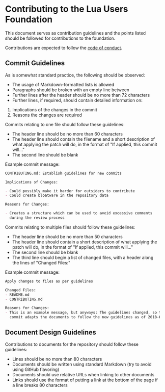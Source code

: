 # Contributing to the Lua Users Foundation

This document serves as contribution guidelines and the points listed should be
followed for contributions to the foundation.

Contributions are expected to follow the [code of conduct](CODE_OF_CONDUCT.md).

## Commit Guidelines

As is somewhat standard practice, the following should be observed:

- The usage of Markdown-formatted lists is allowed
- Paragraphs should be broken with an empty line between
- Further lines after the header should be no more than 72 characters
- Further lines, if required, should contain detailed information on:
 1. Implications of the changes in the commit
 2. Reasons the changes are required

Commits relating to one file should follow these guidelines:

- The header line should be no more than 60 characters
- The header line should contain the filename and a short description of what
applying the patch will do, in the format of "If applied, this commit will..."
- The second line should be blank

Example commit message:

```markdown
CONTRIBUTING.md: Establish guidelines for new commits

Implications of Changes:

- Could possibly make it harder for outsiders to contribute
- Could create bloatware in the repository data

Reasons for Changes:

- Creates a structure which can be used to avoid excessive comments
  during the review process
```

Commits relating to multiple files should follow these guidelines:

- The header line should be no more than 50 characters
- The header line should contain a short description of what applying the patch
will do, in the format of "If applied, this commit will..."
- The second line should be blank
- The third line should begin a list of changed files, with a header along the
lines of "Changed Files:"

Example commit message:

```markdown
Apply changes to files as per guidelines

Changed Files:
- README.md
- CONTRIBUTING.md

Reasons for Changes:
- This is an example message, but anyways: The guidelines changed, so this
  commit adapts the documents to follow the new guidelines as of 2018-03-14.
```


## Document Design Guidelines

Contributions to documents for the repository should follow these guidelines:

- Lines should be no more than 80 characters
- Documents should be written using standard Markdown (try to avoid using
GitHub flavoring)
- Documents should use relative URLs when linking to other documents
- Links should use the format of putting a link at the bottom of the page if a
line breaks 80 characters
